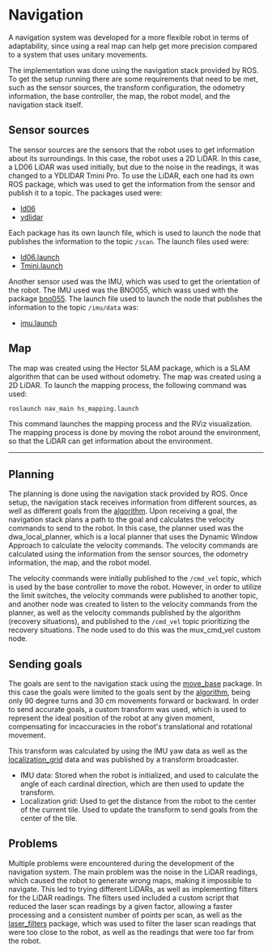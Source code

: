 # Navigation

A navigation system was developed for a more flexible robot in terms of adaptability, since using a real map can help get more precision compared to a system that uses unitary movements.

The implementation was done using the navigation stack provided by ROS. To get the setup running there are some requirements that need to be met, such as the sensor sources, the transform configuration, the odometry information, the base controller, the map, the robot model, and the navigation stack itself.

## Sensor sources

The sensor sources are the sensors that the robot uses to get information about its surroundings. In this case, the robot uses a 2D LiDAR. In this case, a LD06 LiDAR was used initially, but due to the noise in the readings, it was changed to a YDLIDAR Tmini Pro. To use the LiDAR, each one had its own ROS package, which was used to get the information from the sensor and publish it to a topic. The packages used were:

- [ld06](https://github.com/ldrobotSensorTeam/ldlidar_stl_ros/tree/964afad8b41ca7ee1a66e5b37acaafdc55190ea8)
- [ydlidar](https://github.com/YDLIDAR/ydlidar_ros_driver/tree/1439d7a9f1a276ed3383af1830130c2074d46001)

Each package has its own launch file, which is used to launch the node that publishes the information to the topic `/scan`. The launch files used were:

- [ld06.launch](https://github.com/ldrobotSensorTeam/ldlidar_stl_ros/blob/964afad8b41ca7ee1a66e5b37acaafdc55190ea8/launch/ld06.launch)
- [Tmini.launch](https://github.com/YDLIDAR/ydlidar_ros_driver/blob/1439d7a9f1a276ed3383af1830130c2074d46001/launch/Tmini.launch)

Another sensor used was the IMU, which was used to get the orientation of the robot. The IMU used was the BNO055, which wass used with the package [bno055](https://github.com/dheera/ros-imu-bno055/tree/4c80f360a7dce3abefeb8df505d2331f29c3fcc0). The launch file used to launch the node that publishes the information to the topic `/imu/data` was: 

- [imu.launch](https://github.com/dheera/ros-imu-bno055/blob/4c80f360a7dce3abefeb8df505d2331f29c3fcc0/launch/imu.launch)

<!-- ## Transform configuration

The transform configuration is used to get the information from the sensor and transform it to the base frame of the robot. In this case, the transform configuration was done by creating an URDF file for the robot. The URDF file was created using the [URDF tutorials](http://wiki.ros.org/urdf/Tutorials) provided by ROS. The URDF file was created using the [xacro](http://wiki.ros.org/xacro) package, which is used to create macros for the URDF file. The URDF file was created using the following packages:

- [xacro](http://wiki.ros.org/xacro)
- [robot_state_publisher](http://wiki.ros.org/robot_state_publisher)

These packages were used to create the URDF file and publish the information to the `/tf` topic. The launch file used to launch the robot state publisher was: -->


## Map

The map was created using the Hector SLAM package, which is a SLAM algorithm that can be used without odometry. The map was created using a 2D LiDAR. To launch the mapping process, the following command was used:

```bash
roslaunch nav_main hs_mapping.launch
```

This command launches the mapping process and the RViz visualization. The mapping process is done by moving the robot around the environment, so that the LiDAR can get information about the environment. 

---

## Planning

The planning is done using the navigation stack provided by ROS. Once setup, the navigation stack receives information from different sources, as well as different goals from the [algorithm](../Algorithm.md). Upon receiving a goal, the navigation stack plans a path to the goal and calculates the velocity commands to send to the robot. In this case, the planner used was the dwa_local_planner, which is a local planner that uses the Dynamic Window Approach to calculate the velocity commands. The velocity commands are calculated using the information from the sensor sources, the odometry information, the map, and the robot model. 

The velocity commands were initially published to the `/cmd_vel` topic, which is used by the base controller to move the robot. However, in order to utilize the limit switches, the velocity commands were published to another topic, and another node was created to listen to the velocity commands from the planner, as well as the velocity commands published by the algorithm (recovery situations), and published to the `/cmd_vel` topic prioritizing the recovery situations. The node used to do this was the mux_cmd_vel custom node.


## Sending goals

The goals are sent to the navigation stack using the [move_base](http://wiki.ros.org/move_base) package. In this case the goals were limited to the goals sent by the [algorithm](../Algorithm.md), being only 90 degree turns and 30 cm movements forward or backward. In order to send accurate goals, a custom transform was used, which is used to represent the ideal position of the robot at any given moment, compensating for incaccuracies in the robot's translational and rotational movement. 

This transform was calculated by using the IMU yaw data as well as the [localization_grid](/docs/RescueMaze/ROS/LocalizationGrid.md) data and was published by a transform broadcaster.

- IMU data: Stored when the robot is initialized, and used to calculate the angle of each cardinal direction, which are then used to update the transform.
- Localization grid: Used to get the distance from the robot to the center of the current tile. Used to update the transform to send goals from the center of the tile.


## Problems

Multiple problems were encountered during the development of the navigation system. The main problem was the noise in the LiDAR readings, which caused the robot to generate wrong maps, making it impossible to navigate. This led to trying different LiDARs, as well as implementing filters for the LiDAR readings. The filters used included a custom script that reduced the laser scan readings by a given factor, allowing a faster processing and a consistent number of points per scan, as well as the [laser_filters](http://wiki.ros.org/laser_filters) package, which was used to filter the laser scan readings that were too close to the robot, as well as the readings that were too far from the robot.